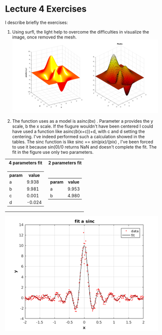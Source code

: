 # Lecture 4 Exercises
I describe briefly the exercises:
  
  1. Using surfl, the light help to overcome the difficulties in visualize the image, once removed the mesh.
  ![uooooops](https://github.com/mate377/Medical-Imaging-Exercises/blob/master/lez4/peaks.png "peaks images")
  
  2. The function uses as a model is a*sinc(b*x) . Parameter a provides the y scale, b the x scale. 
  If the fiugure wouldn't have been centered I could have used a function like a*sinc(b*(x+c))+d, with c and d setting the centering.
  I've indeed performed such a calculation showed in the tables. The sinc function is like sinc == sin(pi*x)/(pi*x) , I've
  been forced to use it because sin(0)/0 returns NaN and doesn't complete the fit. The fit in the figure use only two parameters.
  
  <table>
  <tr>
  <th>4 parameters fit</th>
  <th>2 parameters fit</th>
  </tr>
  <tr>
  <td>
  <table>
  <tr>
    <th>param</th>
    <th>value</th>
  </tr>
  <tr>
    <td>a</td>
    <td>9.938</td>
  </tr>
  <tr>
    <td>b</td>
    <td>9.981</td>
  </tr>
  <tr>
    <td>c</td>
    <td>0.001</td>
  </tr>
  <tr>
    <td>d</td>
    <td>-0.024</td>
  </tr>
</table>
</td>
<td>
<table>
  <tr>
    <th>param</th>
    <th>value</th>
  </tr>
  <tr>
    <td>a</td>
    <td>9.953</td>
  </tr>
  <tr>
    <td>b</td>
    <td>4.980</td>
  </tr>
</table>
</td>
</tr>
</table>

![uooooops](https://github.com/mate377/Medical-Imaging-Exercises/blob/master/lez4/fitfig.png "fitting the sinc")
